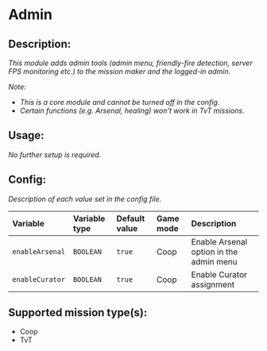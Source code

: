 # Admin
## Description:
_This module adds admin tools (admin menu, friendly-fire detection, server FPS monitoring etc.) to the mission maker and the logged-in admin._

_Note:_
 - _This is a core module and cannot be turned off in the config._
 - _Certain functions (e.g. Arsenal, healing) won't work in TvT missions._

## Usage:
_No further setup is required._

## Config:
_Description of each value set in the config file._

| Variable        | Variable type | Default value | Game mode | Description                             |
|:--------------- |:------------- |:------------- |:--------- |:--------------------------------------- |
| `enableArsenal` | `BOOLEAN`     | `true`        | Coop      | Enable Arsenal option in the admin menu |
| `enableCurator` | `BOOLEAN`     | `true`        | Coop      | Enable Curator assignment               |

## Supported mission type(s):
 - Coop
 - TvT
